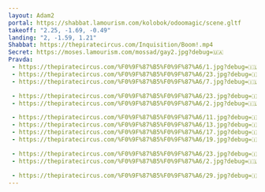 ```yaml
---
layout: Adam2
portal: https://shabbat.lamourism.com/kolobok/odoomagic/scene.gltf
takeoff: "2.25, -1.69, -0.49"
landing: "2, -1.59, 1.21"
Shabbat: https://thepiratecircus.com/Inquisition/Boom!.mp4
Secret: https://moses.lamourism.com/mossad/gay2.jpg?debug=🇺🇦
Pravda:
 - https://thepiratecircus.com/%F0%9F%87%B5%F0%9F%87%A6/1.jpg?debug=🇮🇱
 - https://thepiratecircus.com/%F0%9F%87%B5%F0%9F%87%A6/23.jpg?debug=🇮🇱
 - https://thepiratecircus.com/%F0%9F%87%B5%F0%9F%87%A6/7.jpg?debug=🇮🇱

 - https://thepiratecircus.com/%F0%9F%87%B5%F0%9F%87%A6/23.jpg?debug=🇮🇱
 - https://thepiratecircus.com/%F0%9F%87%B5%F0%9F%87%A6/2.jpg?debug=🇮🇱

 - https://thepiratecircus.com/%F0%9F%87%B5%F0%9F%87%A6/11.jpg?debug=🇮🇱
 - https://thepiratecircus.com/%F0%9F%87%B5%F0%9F%87%A6/13.jpg?debug=🇮🇱
 - https://thepiratecircus.com/%F0%9F%87%B5%F0%9F%87%A6/17.jpg?debug=🇮🇱
 - https://thepiratecircus.com/%F0%9F%87%B5%F0%9F%87%A6/19.jpg?debug=🇮🇱

 - https://thepiratecircus.com/%F0%9F%87%B5%F0%9F%87%A6/23.jpg?debug=🇮🇱
 - https://thepiratecircus.com/%F0%9F%87%B5%F0%9F%87%A6/2.jpg?debug=🇮🇱

 - https://thepiratecircus.com/%F0%9F%87%B5%F0%9F%87%A6/29.jpg?debug=🇮🇱
---
```

